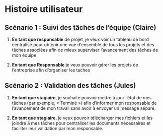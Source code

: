 # Histoire utilisateur 

## Scénario 1 : Suivi des tâches de l’équipe (Claire)

1. **En tant que responsable** de projet, je veux voir un tableau de bord centralisé pour obtenir une vue d'ensemble de tous les projets et des tâches associées afin de mieux superviser l’avancement des tâches de mon équipe.

2. **En tant que Responsable** je veux pouvoir gérer les projets de l’entreprise afin d’organiser les taches


## Scénario 2 : Validation des tâches (Jules)

1. **En tant que stagiaire**, je souhaite pouvoir mettre à jour l’état de mes tâches (par exemple, « Terminé ») afin d’informer mon responsable de l’avancement de mon travail sans avoir à envoyer un message séparé.

2. **En tant que stagiaire**, je veux pouvoir télécharger mes fichiers et les joindre à mes tâches pour centraliser les documents nécessaires et faciliter leur validation par mon responsable.
